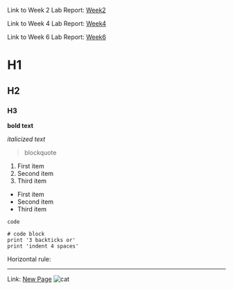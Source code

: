 Link to Week 2 Lab Report: [Week2](https://c5du.github.io/cse15l-lab-reports/lab-report-1-week-2.html)

Link to Week 4 Lab Report: [Week4](https://c5du.github.io/cse15l-lab-reports/lab-report-week-4.html)

Link to Week 6 Lab Report: [Week6](https://c5du.github.io/cse15l-lab-reports/lab-report-3-week-6.html)

# H1
## H2
### H3
**bold text** 

*italicized text* 

> blockquote
>

1. First item
2. Second item
3. Third item
- First item
- Second item
- Third item

`code`
```
# code block
print '3 backticks or'
print 'indent 4 spaces'
```

Horizontal rule:

***


Link: [New Page](https://c5du.github.io/cse15l-lab-reports/new.md)
![cat](https://upload.wikimedia.org/wikipedia/commons/c/c7/Tabby_cat_with_blue_eyes-3336579.jpg)
